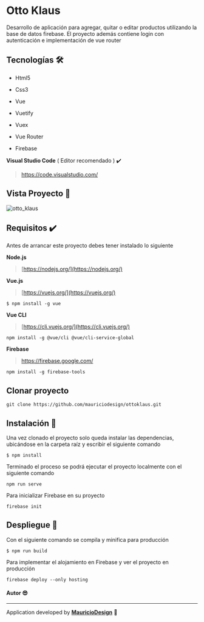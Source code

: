 # Otto Klaus

Desarrollo de aplicación para agregar, quitar o editar productos utilizando la base de datos firebase. El proyecto además contiene login con autenticación e implementación de vue router

## Tecnologías​ :hammer_and_wrench:

- Html5

- Css3

- Vue

- Vuetify

- Vuex

- Vue Router

- Firebase

  

**Visual Studio Code** ( Editor recomendado ) ✔️

> https://code.visualstudio.com/



## Vista Proyecto :tada:

![otto_klaus](https://user-images.githubusercontent.com/47857535/87260399-b5e81d00-c47f-11ea-8277-973cbe8f3ad9.png)

## Requisitos ✔️

Antes de arrancar este proyecto debes tener instalado lo siguiente

**Node.js**

> [https://nodejs.org/](https://nodejs.org/)

**Vue.js** 

> [https://vuejs.org/](https://vuejs.org/)

```
$ npm install -g vue
```

**Vue CLI**

> [https://cli.vuejs.org/](https://cli.vuejs.org/)

```
npm install -g @vue/cli @vue/cli-service-global
```

**Firebase**

> https://firebase.google.com/
>

```
npm install -g firebase-tools
```



## Clonar proyecto

```
git clone https://github.com/mauriciodesign/ottoklaus.git
```



## Instalación​ :open_file_folder:

Una vez clonado el proyecto solo queda instalar las dependencias, ubicándose en la carpeta raíz y escribir el siguiente comando

```
$ npm install
```

Terminado el proceso se podrá ejecutar el proyecto localmente con el siguiente comando

```
npm run serve
```

Para inicializar Firebase en su proyecto

```
firebase init
```



## Despliegue :rocket:

Con el siguiente comando se compila y minifica para producción

```
$ npm run build
```

Para implementar el alojamiento en Firebase y ver el proyecto en producción

```
firebase deploy --only hosting
```



#### Autor :sunglasses:

------

Application developed by [**MauricioDesign**](https://github.com/mauriciodesign) 🤘​